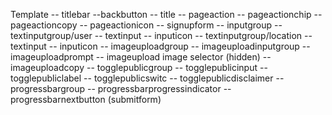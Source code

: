 Template
  -- titlebar
    --backbutton
    -- title
  -- pageaction
    -- pageactionchip
    -- pageactioncopy
    -- pageactionicon
  -- signupform
    -- inputgroup
      -- textinputgroup/user
        -- textinput
        -- inputicon
      -- textinputgroup/location
        -- textinput
        -- inputicon
      -- imageuploadgroup
        -- imageuploadinputgroup
          -- imageuploadprompt
          -- imageupload image selector (hidden)
        -- imageuploadcopy
      -- togglepublicgroup
        -- togglepublicinput
          -- togglepubliclabel
          -- togglepublicswitc
        -- togglepublicdisclaimer
    -- progressbargroup
      -- progressbarprogressindicator
      -- progressbarnextbutton (submitform)